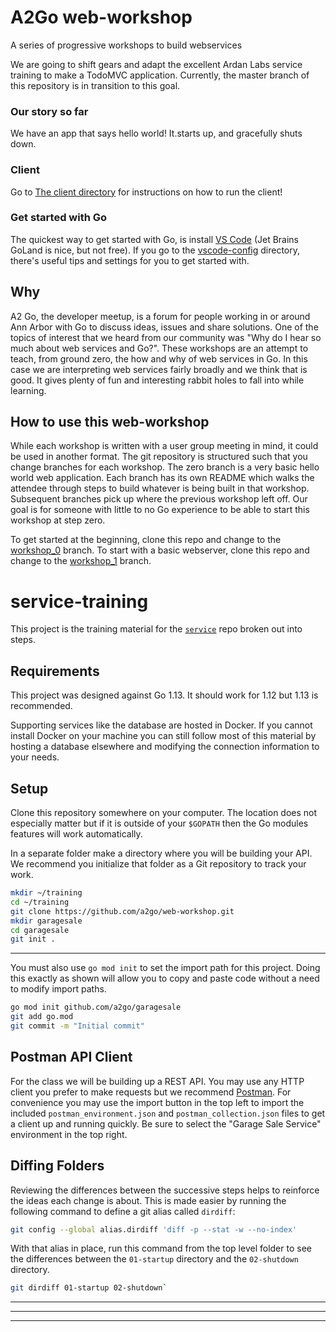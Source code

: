 # A2Go web-workshop
A series of progressive workshops to build webservices

We are going to shift gears and adapt the excellent Ardan Labs service training to make a TodoMVC application.
Currently, the master branch of this repository is in transition to this goal.
### Our story so far

We have an app that says hello world! It.starts up, and gracefully shuts down.

### Client

Go to <a href="./client">The client directory</a> for instructions on how to run the client!

### Get started with Go

The quickest way to get started with Go, is install [VS Code](https://github.com/microsoft/vscode) (Jet Brains GoLand is nice, but not free). If you go to the [vscode-config](./vscode-config) directory, there's useful tips and settings for you to get started with.

## Why

A2 Go, the developer meetup, is a forum for people working in or around Ann Arbor with Go to discuss ideas, issues and share solutions. One of the topics of interest that we heard from our community was "Why do I hear so much about web services and Go?". These workshops are an attempt to teach, from ground zero, the how and why of web services in Go. In this case we are interpreting web services fairly broadly and we think that is good. It gives plenty of fun and interesting rabbit holes to fall into while learning.

## How to use this web-workshop

While each workshop is written with a user group meeting in mind, it could be used in another format. The git repository is structured such that you change branches for each workshop. The zero branch is a very basic hello world web application. Each branch has its own README which walks the attendee through steps to build whatever is being built in that workshop. Subsequent branches pick up where the previous workshop left off. Our goal is for someone with little to no Go experience to be able to start this workshop at step zero.

To get started at the beginning, clone this repo and change to the [workshop_0](https://github.com/a2go/web-workshop/tree/workshop_0) branch.
To start with a basic webserver, clone this repo and change to the [workshop_1](https://github.com/a2go/web-workshop/tree/workshop_1) branch.
# service-training

This project is the training material for the [`service`](https://github.com/ardanlabs/service) repo broken
out into steps.

## Requirements

This project was designed against Go 1.13. It should work for 1.12 but 1.13 is
recommended.

Supporting services like the database are hosted in Docker. If you cannot
install Docker on your machine you can still follow most of this material by
hosting a database elsewhere and modifying the connection information to your
needs.

## Setup

Clone this repository somewhere on your computer. The location does not
especially matter but if it is outside of your `$GOPATH` then the Go modules
features will work automatically.

In a separate folder make a directory where you will be building your API. We
recommend you initialize that folder as a Git repository to track your work.


```sh
mkdir ~/training
cd ~/training
git clone https://github.com/a2go/web-workshop.git
mkdir garagesale
cd garagesale
git init .
```

---

You must also use `go mod init` to set the import path for this project. Doing
this exactly as shown will allow you to copy and paste code without a need to
modify import paths.

```sh
go mod init github.com/a2go/garagesale
git add go.mod
git commit -m "Initial commit"
```

## Postman API Client

For the class we will be building up a REST API. You may use any HTTP client
you prefer to make requests but we recommend [Postman](https://www.getpostman.com/).
For convenience you may use the import button in the top left to import the
included `postman_environment.json` and `postman_collection.json` files to get
a client up and running quickly. Be sure to select the "Garage Sale Service"
environment in the top right.

## Diffing Folders

Reviewing the differences between the successive steps helps to reinforce the
ideas each change is about. This is made easier by running the following
command to define a git alias called `dirdiff`:

```sh
git config --global alias.dirdiff 'diff -p --stat -w --no-index'
```

With that alias in place, run this command from the top level folder to see the
differences between the `01-startup` directory and the `02-shutdown` directory.

```sh
git dirdiff 01-startup 02-shutdown`
```

---
---
---